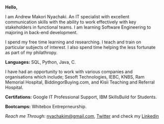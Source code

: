 **Hello,**

I am Andrew Makori Nyachaki. An IT specialist with excellent communication skills with
the ability to work effectively with key stakeholders in functional teams. I am
learning Software Engineering to majoring in back-end development.

I spend my free time learning and researching. I teach and train on particular subjects of interest. I also spend time helping the less fortunate as part of my philathropy.

**Languages:** SQL, Python, Java, C.

I have had an opportunity to work with various companies and organisations which include;
Sesoft Technologies, IEBC, KNBS, Ram Memorial Hospital, BiddingorBuying.com, and Kisii Teaching and Referral Hospital.

**Certifations:** Google IT Professional Support, IBM SkillsBuild for Students.

**Bootcamps:** Whitebox Entreprneurship.

_Reach me Through:_ [nyachakim@gmail.com](mailto:nyachakim@gmail.com), [Twitter](https://twitter.com/start_a_way) and check my [Linkedin](https://www.linkedin.com/in/startaway/)

